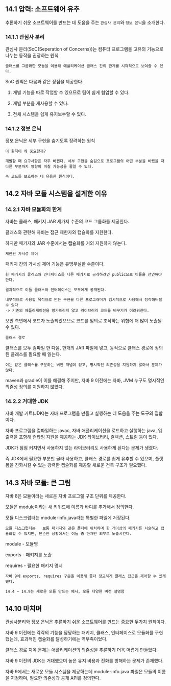 ## 14.1 압력: 소프트웨어 유추

추론하기 쉬운 소프트웨어를 만드는 데 도움을 주는 `관심사 분리`와 `정보 은닉`을 소개한다.

### 14.1.1 관심사 분리

관심사 분리(SoC(Seperation of Concerns))는 컴퓨터 프로그램을 고유의 기능으로 나누는 동작을 권장하는 원칙

    클래스를 그룹화한 모듈을 이용해 애플리케이션 클래스 간의 관계를 시각적으로 보여줄 수 있다.

SoC 원칙은 다음과 같은 장점을 제공한다.

1. 개별 기능을 따로 작업할 수 있으므로 팀이 쉽게 협업할 수 있다.

2. 개별 부분을 재사용할 수 있다.

3. 전체 시스템을 쉽게 유지보수할 수 있다.

### 14.1.2 정보 은닉

정보 은닉은 세부 구현을 숨기도록 장려하는 원칙

    이 원칙이 왜 중요할까?

    개발할 때 요구사항은 자주 바뀐다. 세부 구현을 숨김으로 프로그램의 어떤 부분을 바꿨을 때 다른 부분까지 영향이 미칠 가능성을 줄일 수 있다.

    즉 코드를 보호하는 데 유용한 원칙이다.

## 14.2 자바 모듈 시스템을 설계한 이유

### 14.2.1 자바 모듈화의 한계

자바는 클래스, 패키지 JAR 세가지 수준의 코드 그룹화를 제공한다. 

클래스와 관련해 자바는 접근 제한자와 캡슐화를 지원한다.

하지만 패키지와 JAR 수준에서는 캡슐화를 거의 지원하지 않는다.

`제한된 가시성 제어`

패키지 간의 가시성 제어 기능은 유명무실한 수준이다.

    한 패키지의 클래스와 인터페이스를 다른 패키지로 공개하려면 public으로 이들을 선언해야 한다.

    결과적으로 이들 클래스와 인터페이스는 모두에게 공개된다.
    
    내부적으로 사용할 목적으로 만든 구현을 다른 프로그래머가 임시적으로 사용해서 정착해버릴 수 있다
    -> 기존의 애플리케이션을 망가뜨리지 않고 라이브러리 코드를 바꾸기가 어려워진다.

보안 측면에서 코드가 노출되었으므로 코드를 임의로 조작하는 위협에 더 많이 노출될 수 있다.

`클래스 경로`

클래스를 모두 컴파일 한 다음, 한개의 JAR 파일에 넣고, 동적으로 클래스 경로에 정의된 클래스를 필요할 때 읽는다.

    이는 같은 클래스를 구분하는 버전 개념이 없고, 명시적인 의존성을 지원하지 않아서 문제가 많다.

maven과 gradle이 이를 해결해 주지만, 자바 9 이전에는 자바, JVM 누구도 명시적인 의존성 정의를 지원하지 않았다.

### 14.2.2 거대한 JDK

자바 개발 키트(JDK)는 자바 프로그램을 만들고 실행하는 데 도움을 주는 도구의 집합이다.

자바 프로그램을 컴파일하는 javac, 자바 애플리케이션을 로드하고 실행하는 java, 입출력을 포함해 런타임 지원을 제공하는 JDK 라이브러리, 컬렉션, 스트림 등이 있다.

JDK가 점점 커지면서 사용하지 않는 라이브러리도 사용하게 된다는 문제가 생겼다.

즉 JDK에서 필요한 부분만 골라 사용하고, 클래스 경로를 쉽게 유추할 수 있으며, 플랫폼을 진화시킬 수 있는 강력한 캡슐화를 제공할 새로운 건축 구조가 필요했다.

## 14.3 자바 모듈: 큰 그림

자바 8은 모듈이라는 새로운 자바 프로그랢 구조 단위를 제공한다.

모듈은 module이라는 새 키워드에 이름과 바디를 추가해서 정의한다.

모듈 디스크럽터는 module-info.java라는 특별한 파일에 저장된다.

    모듈 디스크럽터는   보통 패키지와 같은 폴더에 위치하며 한 개이상의 패키지를 서술하고 캡슐화할 수 있지만, 단순한 상황에서는 이들 중 한개만 외부로 노출시킨다.

module - 모듈명

exports - 패키지를 노출

requires - 필요한 패키지 명시

    자바 9에 exports, requires 구문을 이용해 좀더 정교하게 클래스 접근을 제어할 수 있게 됐다.
>

    14.4 ~ 14.9는 새로운 모듈 만드는 예시, 모듈 다양한 버전 설명함

## 14.10 마치며

관심사분리와 정보 은닉은 추론하기 쉬운 소프트웨어를 만드는 중요한 두가지 원칙이다.

자바 9 이전에는 각각의 기능을 담당하는 패키지, 클래스, 인터페이스로 모듈화를 구현했는데, 효과적인 캡슐화를 달성하기에는 역부족이었다.

클래스 경로 지옥 문제는 애플리케이션의 의존성을 추론하기 더욱 어렵게 만들었다.

자바 9 이전의 JDK는 거대했으며 높은 유지 비용과 진화를 방해하는 문제가 존재했다.

자바 9에서는 새로운 모듈 시스템을 제공하는데 module-info.java 파일은 모듈의 이름을 지정하며, 필요한 의존성과 공개 API를 정의한다.




















